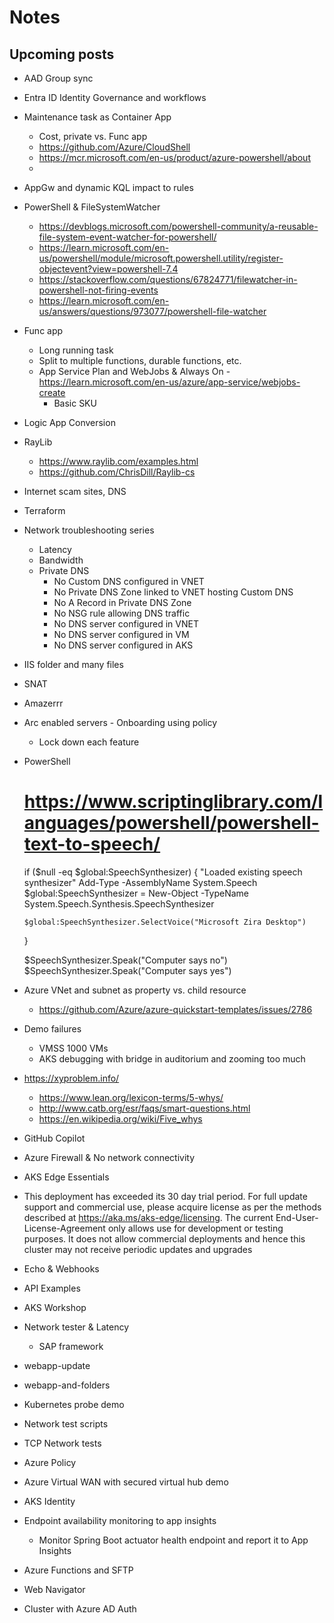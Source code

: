 # Notes

## Upcoming posts

- AAD Group sync
- Entra ID Identity Governance and workflows
- Maintenance task as Container App
  - Cost, private vs. Func app
  - https://github.com/Azure/CloudShell
  - https://mcr.microsoft.com/en-us/product/azure-powershell/about
  - 
- AppGw and dynamic KQL impact to rules
- PowerShell & FileSystemWatcher
  - https://devblogs.microsoft.com/powershell-community/a-reusable-file-system-event-watcher-for-powershell/
  - https://learn.microsoft.com/en-us/powershell/module/microsoft.powershell.utility/register-objectevent?view=powershell-7.4
  - https://stackoverflow.com/questions/67824771/filewatcher-in-powershell-not-firing-events
  - https://learn.microsoft.com/en-us/answers/questions/973077/powershell-file-watcher
- Func app
  - Long running task
  - Split to multiple functions, durable functions, etc.
  - App Service Plan and WebJobs & Always On - https://learn.microsoft.com/en-us/azure/app-service/webjobs-create
    - Basic SKU
  
- Logic App Conversion
- RayLib
  - https://www.raylib.com/examples.html
  - https://github.com/ChrisDill/Raylib-cs
- Internet scam sites, DNS
- Terraform
- Network troubleshooting series
  - Latency
  - Bandwidth
  - Private DNS
    - No Custom DNS configured in VNET
    - No Private DNS Zone linked to VNET hosting Custom DNS
    - No A Record in Private DNS Zone
    - No NSG rule allowing DNS traffic
    - No DNS server configured in VNET
    - No DNS server configured in VM
    - No DNS server configured in AKS
- IIS folder and many files
- SNAT
- Amazerrr
- Arc enabled servers - Onboarding using policy
  - Lock down each feature
- PowerShell
  # https://www.scriptinglibrary.com/languages/powershell/powershell-text-to-speech/
  if ($null -eq $global:SpeechSynthesizer) {
      "Loaded existing speech synthesizer"
      Add-Type -AssemblyName System.Speech
      $global:SpeechSynthesizer = New-Object -TypeName System.Speech.Synthesis.SpeechSynthesizer

      $global:SpeechSynthesizer.SelectVoice("Microsoft Zira Desktop")
  } 

  $SpeechSynthesizer.Speak("Computer says no")
  $SpeechSynthesizer.Speak("Computer says yes")
- Azure VNet and subnet as property vs. child resource
  - https://github.com/Azure/azure-quickstart-templates/issues/2786
- Demo failures
  - VMSS 1000 VMs
  - AKS debugging with bridge in auditorium and zooming too much
- https://xyproblem.info/
  - https://www.lean.org/lexicon-terms/5-whys/
  - http://www.catb.org/esr/faqs/smart-questions.html
  - https://en.wikipedia.org/wiki/Five_whys
- GitHub Copilot
- Azure Firewall & No network connectivity
- AKS Edge Essentials
 - This deployment has exceeded its 30 day trial period. For full update support and commercial use, please acquire license as per the methods described at https://aka.ms/aks-edge/licensing. The current End-User-License-Agreement only allows use for development or testing purposes. It does not allow commercial deployments and hence this cluster may not receive periodic updates and upgrades
- Echo & Webhooks
- API Examples
- AKS Workshop
- Network tester & Latency
  - SAP framework
- webapp-update
- webapp-and-folders
- Kubernetes probe demo
- Network test scripts
- TCP Network tests
- Azure Policy
- Azure Virtual WAN with secured virtual hub demo
- AKS Identity
- Endpoint availability monitoring to app insights
  - Monitor Spring Boot actuator health endpoint and report it to App Insights
- Azure Functions and SFTP
- Web Navigator
- Cluster with Azure AD Auth

